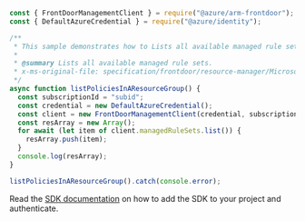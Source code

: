 ```javascript
const { FrontDoorManagementClient } = require("@azure/arm-frontdoor");
const { DefaultAzureCredential } = require("@azure/identity");

/**
 * This sample demonstrates how to Lists all available managed rule sets.
 *
 * @summary Lists all available managed rule sets.
 * x-ms-original-file: specification/frontdoor/resource-manager/Microsoft.Network/stable/2020-11-01/examples/WafListManagedRuleSets.json
 */
async function listPoliciesInAResourceGroup() {
  const subscriptionId = "subid";
  const credential = new DefaultAzureCredential();
  const client = new FrontDoorManagementClient(credential, subscriptionId);
  const resArray = new Array();
  for await (let item of client.managedRuleSets.list()) {
    resArray.push(item);
  }
  console.log(resArray);
}

listPoliciesInAResourceGroup().catch(console.error);
```

Read the [SDK documentation](https://github.com/Azure/azure-sdk-for-js/blob/%40azure%2Farm-frontdoor_5.0.1/sdk/frontdoor/arm-frontdoor/README.md) on how to add the SDK to your project and authenticate.
